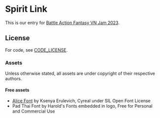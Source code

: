 # Spirit Link

This is our entry for [Battle Action Fantasy VN Jam 2023](https://itch.io/jam/baf-jam-2023).

## License

For code, see [CODE_LICENSE](CODE_LICENSE).

### Assets

Unless otherwise stated, all assets are under copyright of their respective authors.

#### Free assets

- [Alice Font](https://fonts.google.com/specimen/Alice) by Ksenya Erulevich, Cyreal under SIL Open Font License
- Pad Thai Font by Harold's Fonts embedded in logo, Free for Personal and Commercial Use
